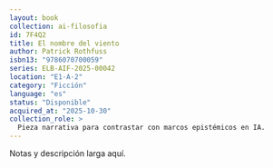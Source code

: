 ```yaml
---
layout: book
collection: ai-filosofia
id: 7F4Q2
title: El nombre del viento
author: Patrick Rothfuss
isbn13: "9786070700059"
series: ELB-AIF-2025-00042
location: "E1·A·2"
category: "Ficción"
language: "es"
status: "Disponible"
acquired_at: "2025-10-30"
collection_role: >
  Pieza narrativa para contrastar con marcos epistémicos en IA.
---
```

Notas y descripción larga aquí.
